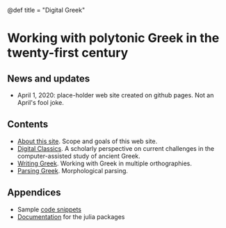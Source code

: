 
@def title = "Digital Greek"

# Working with polytonic Greek in the twenty-first century


## News and updates

- April 1, 2020: place-holder web site created on github pages. Not an April's fool joke.


## Contents

- [About this site](/about/). Scope and goals of this web site.
- [Digital Classics](/guide/overview/).  A scholarly perspective on current challenges in the computer-assisted study of ancient Greek.
- [Writing Greek](/guide/orthographies/). Working with Greek in multiple orthographies.
- [Parsing Greek](/guide/morphologies/). Morphological parsing.


## Appendices

- Sample [code snippets](/code/quickexx/)
- [Documentation](/code/juliadocs/) for the julia packages